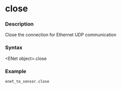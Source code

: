 # close

### Description

Close the connection for Ethernet UDP communication

### Syntax

&lt;ENet object&gt;.close

### Example

```python
enet_to_sensor.close
```

